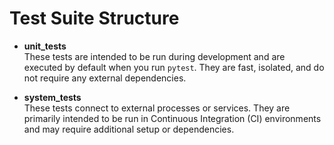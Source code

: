 # Test Suite Structure

- **unit_tests**  
    These tests are intended to be run during development and are executed by default when you run `pytest`. They are fast, isolated, and do not require any external dependencies.

- **system_tests**  
    These tests connect to external processes or services. They are primarily intended to be run in Continuous Integration (CI) environments and may require additional setup or dependencies.
